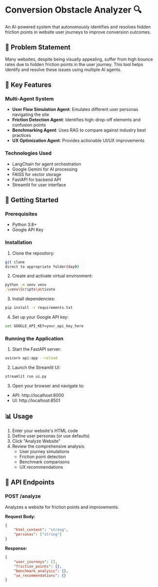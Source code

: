 # Conversion Obstacle Analyzer 🔍

An AI-powered system that autonomously identifies and resolves hidden friction points in website user journeys to improve conversion outcomes.

## 🎯 Problem Statement

Many websites, despite being visually appealing, suffer from high bounce rates due to hidden friction points in the user journey. This tool helps identify and resolve these issues using multiple AI agents.

## 🤖 Key Features

### Multi-Agent System
- **User Flow Simulation Agent**: Emulates different user personas navigating the site
- **Friction Detection Agent**: Identifies high-drop-off elements and confusion points
- **Benchmarking Agent**: Uses RAG to compare against industry best practices
- **UX Optimization Agent**: Provides actionable UI/UX improvements

### Technologies Used
- LangChain for agent orchestration
- Google Gemini for AI processing
- FAISS for vector storage
- FastAPI for backend API
- Streamlit for user interface

## 🚀 Getting Started

### Prerequisites
- Python 3.8+
- Google API Key

### Installation

1. Clone the repository:
```bash
git clone 
direct to appropriate folder(day9)
```

2. Create and activate virtual environment:
```bash
python -m venv venv
.\venv\Scripts\activate
```

3. Install dependencies:
```bash
pip install -r requirements.txt
```

4. Set up your Google API key:
```bash
set GOOGLE_API_KEY=your_api_key_here
```

### Running the Application

1. Start the FastAPI server:
```bash
uvicorn api:app --reload
```

2. Launch the Streamlit UI:
```bash
streamlit run ui.py
```

3. Open your browser and navigate to:
- API: http://localhost:8000
- UI: http://localhost:8501

## 📊 Usage

1. Enter your website's HTML code
2. Define user personas (or use defaults)
3. Click "Analyze Website"
4. Review the comprehensive analysis:
   - User journey simulations
   - Friction point detection
   - Benchmark comparisons
   - UX recommendations

## 🔧 API Endpoints

### POST /analyze
Analyzes a website for friction points and improvements.

**Request Body:**
```json
{
    "html_content": "string",
    "personas": ["string"]
}
```

**Response:**
```json
{
    "user_journeys": [],
    "friction_points": {},
    "benchmark_analysis": {},
    "ux_recommendations": {}
}
```

